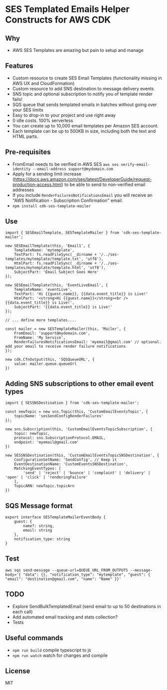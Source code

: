 # SES Templated Emails Helper Constructs for AWS CDK

## Why 
- AWS SES Templates are amazing but pain to setup and manage

## Features 
- Custom resource to create SES Email Templates (functionality missing in AWS UX and CloudFormation)
- Custom resource to add SNS destination to message delivery events
- SNS topic and optional subscription to notify you of template render fails!
- SQS queue that sends templated emails in batches without going over your SES limits
- Easy to drop-in to your project and use right away
- 0 idle costs. 100% serverless
- You can create up to 10,000 email templates per Amazon SES account.
- Each template can be up to 500KB in size, including both the text and HTML parts.

## Pre-requisites
- FromEmail needs to be verified in AWS SES `aws ses verify-email-identity --email-address support@mydomain.com`
- Apply for a sending limit increase (https://docs.aws.amazon.com/ses/latest/DeveloperGuide/request-production-access.html) to be able to send to non-verified email addresses
- If you include `RenderFailuresNotificationsEmail` you will receive an "AWS Notification - Subscription Confirmation" email. 
- `npm install cdk-ses-template-mailer`

## Use

```
import { SESEmailTemplate, SESTemplateMailer } from 'cdk-ses-template-mailer';

new SESEmailTemplate(this, 'Email1', {
    TemplateName: 'mytemplate',
    TextPart: fs.readFileSync(__dirname + '/../ses-templates/mytemplate/template.txt', 'utf8'),
    HtmlPart: fs.readFileSync(__dirname + '/../ses-templates/mytemplate/template.html', 'utf8'),
    SubjectPart: 'Email Subject Goes Here'
});

new SESEmailTemplate(this, 'EventLiveEmail', {
    TemplateName: 'eventLive',
    TextPart: 'Hi {{guest.name}}, {{data.event_title}} is Live!'
    HtmlPart: '<strong>Hi {{guest.name}}</strong><br />{{data.event_title}} is Live!',
    SubjectPart: '{{data.event_title}} is Live!'
});

// ... define more templates....

const mailer = new SESTemplateMailer(this, 'Mailer', {
    FromEmail: 'support@mydomain.com',
    FromName: 'My Service',
    RenderFailuresNotificationsEmail: 'myemail@gmail.com' // optional. add your email to receive render failure notifications
});

new cdk.CfnOutput(this, 'SQSQueueURL', {
    value: mailer.queue.queueUrl
})

```

## Adding SNS subscriptions to other email event types
```
import { SESSNSDestination } from 'cdk-ses-template-mailer';

const newTopic = new sns.Topic(this, 'CustomEmailEventsTopic', {
    topicName: 'sesSendConfigRenderFailures'
});

new sns.Subscription(this, 'CustomEmailEventsTopicSubscription', {
    topic: newTopic,
    protocol: sns.SubscriptionProtocol.EMAIL,
    endpoint: 'myemail@gmail.com'
})

new SESSNSDestination(this, 'CustomEmailEventsTopicSNSDestination', {
    ConfigurationSetName: 'SendConfig', // Keep it
    EventDestinationName: 'CustomEventsSNSDestination',
    MatchingEventTypes: [
        'send' | 'reject' | 'bounce' | 'complaint' | 'delivery' | 'open' | 'click' | 'renderingFailure'
    ],
    TopicARN: newTopic.topicArn
})
```

## SQS Message format
```
export interface SESTemplateMailerEventBody {
    guest: {
        name?: string,
        email: string
    },
    notification_type: string
}
```

## Test

```
aws sqs send-message --queue-url=QUEUE_URL_FROM_OUTPUTS --message-body='{ "data": {}, "notification_type": "mytemplate", "guest": { "email": "destination@gmail.com", "name": "Name" }}'
```

## TODO 
- Explore SendBulkTemplatedEmail (send email to up to 50 destinations in each call)
- Add automated email tracking and stats collection?
- Tests

## Useful commands

 * `npm run build`   compile typescript to js
 * `npm run watch`   watch for changes and compile

## License
MIT
